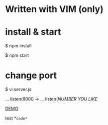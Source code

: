 # Written with VIM (only)

# install & start

$ npm install

$ npm start

# change port 

$ vi server.js

... listen(8000 -> ... listen(*NUMBER YOU LIKE*

[DEMO](http://13.125.162.189:3000/)

test *```code*```
